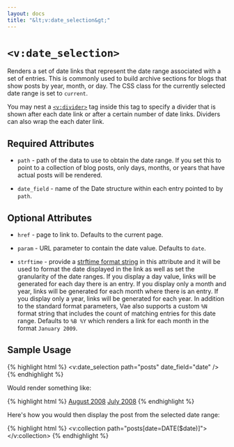 ```yaml
---
layout: docs
title: "&lt;v:date_selection&gt;"
---
```


# `<v:date_selection>`

Renders a set of date links that represent the date range associated
with a set of entries. This is commonly used to build archive sections
for blogs that show posts by year, month, or day. The CSS class for the
currently selected date range is set to `current`.

You may nest a [`<v:divider>`](/v_divider/) tag inside this tag to
specify a divider that is shown after each date link or after a certain
number of date links. Dividers can also wrap the each dater link.

## Required Attributes

-   `path` - path of the data to use to obtain the date range. If you
    set this to point to a collection of blog posts, only days, months,
    or years that have actual posts will be rendered.

-   `date_field` - name of the Date structure within each entry pointed
    to by `path`.

## Optional Attributes

-   `href` - page to link to. Defaults to the current page.

-   `param` - URL parameter to contain the date value. Defaults to
    `date`.

-   `strftime` - provide a [strftime format
    string](http://www.php.net/strftime) in this attribute and it will
    be used to format the date displayed in the link as well as set the
    granularity of the date ranges. If you display a day value, links
    will be generated for each day there is an entry. If you display
    only a month and year, links will be generated for each month where
    there is an entry. If you display only a year, links will be
    generated for each year. In addition to the standard format
    parameters, Vae also supports a custom `%N` format string that
    includes the count of matching entries for this date range. Defaults
    to `%B %Y` which renders a link for each month in the format
    `January 2009`.

## Sample Usage

{% highlight html %}
<v:date_selection path="posts" date_field="date" />
{% endhighlight %}

Would render something like:

{% highlight html %}
<a href="?date=2008-08">August 2008</a> <a href="?date=2008-07">July 2008</a>
{% endhighlight %}

Here's how you would then display the post from the selected date range:

{% highlight html %}
<v:collection path="posts[date=DATE($date)]">
</v:collection>
{% endhighlight %}
